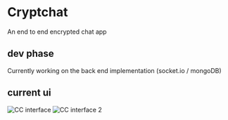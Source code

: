 # Cryptchat

An end to end encrypted chat app

## dev phase

Currently working on the back end implementation (socket.io / mongoDB)

## current ui

![CC interface](https://i.ibb.co/kxHky0Z/cc-1.png) ![CC interface 2](https://i.ibb.co/VjHvzMF/cc-2.png)

